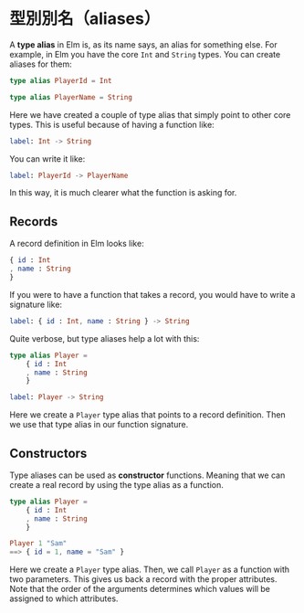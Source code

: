 # 型別別名（aliases）

A __type alias__ in Elm is, as its name says, an alias for something else. For example, in Elm you have the core `Int` and `String` types. You can create aliases for them:

```elm
type alias PlayerId = Int

type alias PlayerName = String
```

Here we have created a couple of type alias that simply point to other core types. This is useful because of having a function like:

```elm
label: Int -> String
```

You can write it like:

```elm
label: PlayerId -> PlayerName
```

In this way, it is much clearer what the function is asking for.

## Records

A record definition in Elm looks like:

```elm
{ id : Int
, name : String
}
```

If you were to have a function that takes a record, you would have to write a signature like:

```elm
label: { id : Int, name : String } -> String
```

Quite verbose, but type aliases help a lot with this:

```elm
type alias Player =
    { id : Int
    , name : String
    }

label: Player -> String
```

Here we create a `Player` type alias that points to a record definition. Then we use that type alias in our function signature.

## Constructors

Type aliases can be used as __constructor__ functions. Meaning that we can create a real record by using the type alias as a function.

```elm
type alias Player =
    { id : Int
    , name : String
    }

Player 1 "Sam"
==> { id = 1, name = "Sam" }
```

Here we create a `Player` type alias. Then, we call `Player` as a function with two parameters. This gives us back a record with the proper attributes. Note that the order of the arguments determines which values will be assigned to which attributes.

